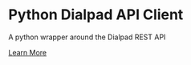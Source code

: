 # Python Dialpad API Client

A python wrapper around the Dialpad REST API

[Learn More](https://www.dialpad.com/developers/docs/)
